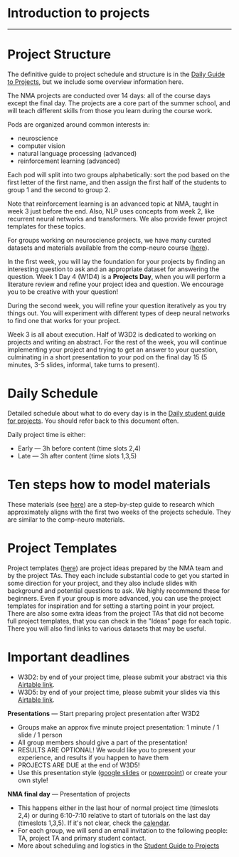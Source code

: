 # Introduction to projects

----

# **Project Structure**

The definitive guide to project schedule and structure is in the [Daily Guide to Projects](./docs/project_guidance.md), but we include some overview information here.

The NMA projects are conducted over 14 days: all of the course days except the final day. The projects are a core part of the summer school, and will teach different skills from those you learn during the course work.

Pods are organized around common interests in:

* neuroscience
* computer vision
* natural language processing (advanced)
* reinforcement learning (advanced)

Each pod will split into two groups alphabetically: sort the pod based on the first letter of the first name, and then assign the first half of the students to group 1 and the second to group 2.

Note that reinforcement learning is an advanced topic at NMA, taught in week 3 just before the end. Also, NLP uses concepts from week 2, like recurrent neural networks and transformers. We also provide fewer project templates for these topics.

For groups working on neuroscience projects, we have many curated datasets and materials available from the comp-neuro course ([here](https://compneuro.neuromatch.io/projects/docs/datasets_overview.html)). 

In the first week, you will lay the foundation for your projects by finding an interesting question to ask and an appropriate dataset for answering the question. Week 1 Day 4 (W1D4) is a **Projects Day**, when you will perform a literature review and refine your project idea and question. We encourage you to be creative with your question! 

During the second week, you will refine your question iteratively as you try things out. You will experiment with different types of deep neural networks to find one that works for your project. 

Week 3 is all about execution. Half of W3D2 is dedicated to working on projects and writing an abstract. For the rest of the week, you will continue implementing your project and trying to get an answer to your question, culminating in a short presentation to your pod on the final day 15 (5 minutes, 3-5 slides, informal, take turns to present).

# **Daily Schedule**

Detailed schedule about what to do every day is in the [Daily student guide for projects](https://deeplearning.neuromatch.io/projects/docs/project_guidance.html). You should refer back to this document often.

Daily project time is either:
 - Early — 3h before content (time slots 2,4)
 - Late  — 3h after content (time slots 1,3,5)


# **Ten steps how to model materials**

These materials (see [here](https://deeplearning.neuromatch.io/projects/modelingsteps/ModelingSteps_1through2_DL.html)) are a step-by-step guide to research which approximately aligns with the first two weeks of the projects schedule. They are similar to the comp-neuro materials.

# **Project Templates**

Project templates ([here](https://deeplearning.neuromatch.io/projects/docs/projects_overview.html)) are project ideas prepared by the NMA team and by the project TAs. They each include substantial code to get you started in some direction for your project, and they also include slides with background and potential questions to ask. We highly recommend these for beginners. Even if your group is more advanced, you can use the project templates for inspiration and for setting a starting point in your project. There are also some extra ideas from the project TAs that did not become full project templates, that you can check in the "Ideas" page for each topic. There you will also find links to various datasets that may be useful.

# **Important deadlines**

* W3D2:   by end of your project time, please submit your abstract via this [Airtable link](https://airtable.com/shrUeDqzGe8Cplk8u).  
* W3D5:   by end of your project time, please submit your slides via this [Airtable link](https://airtable.com/shr5NJa397fSYNDsO).  

**Presentations** — Start preparing project presentation after W3D2
 * Groups make an approx five minute project presentation: 1 minute / 1 slide / 1 person
 * All group members should give a part of the presentation!
 * RESULTS ARE OPTIONAL! We would like you to present your experience, and results if you happen to have them
 * PROJECTS ARE DUE at the end of W3D5!
 * Use this presentation style ([google slides](https://docs.google.com/presentation/d/1A1uaYarVot9YyCdbAAB4VDvsQfK6emqq-TwIZ9xVNwo/edit?usp=sharing) or [powerpoint](https://osf.io/ky6fj/download)) or create your own style!

**NMA final day** — Presentation of projects
  * This happens either in the last hour of normal project time (timeslots 2,4) or during 6:10-7:10 relative to start of tutorials on the last day (timeslots 1,3,5). If it's not clear, check the [calendar](https://academy.neuromatch.io/calendar-summer-2021).
  * For each group, we will send an email invitation to the following people: TA, project TA and primary student contact.
  * More about scheduling and logistics in the [Student Guide to Projects](https://deeplearning.neuromatch.io/projects/docs/project_guidance.html)
